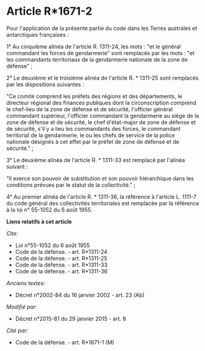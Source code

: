 # Article R*1671-2

Pour l'application de la présente partie du code dans les Terres australes et antarctiques françaises : 

1° Au cinquième alinéa de l'article R. 1311-24, les mots : "et le général commandant les forces de gendarmerie" sont
remplacés par les mots : "et les commandants territoriaux de la gendarmerie nationale de la zone de défense" ; 

2° Le deuxième et le troisième alinéa de l'article R. * 1311-25 sont remplacés par les dispositions suivantes : 

"Ce comité comprend les préfets des régions et des départements, le directeur régional des finances publiques dont la
circonscription comprend le chef-lieu de la zone de défense et de sécurité, l'officier général commandant supérieur,
l'officier commandant la gendarmerie au siège de la zone de défense et de sécurité, le chef d'état-major de zone de défense
et de sécurité, s'il y a lieu les commandants des forces, le commandant territorial de la gendarmerie, le ou les chefs de
service de la police nationale désignés à cet effet par le préfet de zone de défense et de sécurité." ; 

3° Le deuxième alinéa de l'article R. * 1311-33 est remplacé par l'alinéa suivant : 

"Il exerce son pouvoir de substitution et son pouvoir hiérarchique dans les conditions prévues par le statut de la
collectivité." ; 

4° Au premier alinéa de l'article R. * 1311-36, la référence à l'article L. 1111-7 du code général des collectivités
territoriales est remplacée par la référence à la loi n° 55-1052 du 6 août 1955.

**Liens relatifs à cet article**

_Cite_:

  - Loi n°55-1052 du 6 août 1955
  - Code de la défense. - art. R*1311-24
  - Code de la défense. - art. R*1311-25
  - Code de la défense. - art. R*1311-33
  - Code de la défense. - art. R*1311-36

_Anciens textes_:

  - Décret n°2002-84 du 16 janvier 2002 - art. 23 (Ab)

_Modifié par_:

  - Décret n°2015-81 du 29 janvier 2015 - art. 8

_Cité par_:

  - Code de la défense. - art. R*1671-1 (M)
